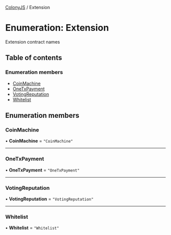 [ColonyJS](../README.md) / Extension

# Enumeration: Extension

Extension contract names

## Table of contents

### Enumeration members

- [CoinMachine](Extension.md#coinmachine)
- [OneTxPayment](Extension.md#onetxpayment)
- [VotingReputation](Extension.md#votingreputation)
- [Whitelist](Extension.md#whitelist)

## Enumeration members

### CoinMachine

• **CoinMachine** = `"CoinMachine"`

___

### OneTxPayment

• **OneTxPayment** = `"OneTxPayment"`

___

### VotingReputation

• **VotingReputation** = `"VotingReputation"`

___

### Whitelist

• **Whitelist** = `"Whitelist"`
